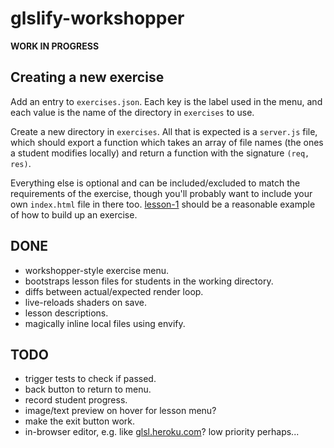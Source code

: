 # glslify-workshopper

**WORK IN PROGRESS**

## Creating a new exercise

Add an entry to `exercises.json`. Each key is the label used in the menu, and
each value is the name of the directory in `exercises` to use.

Create a new directory in `exercises`. All that is expected is a `server.js`
file, which should export a function which takes an array of file names (the
ones a student modifies locally) and return a function with the signature
`(req, res)`.

Everything else is optional and can be included/excluded to match the
requirements of the exercise, though you'll probably want to include your own
`index.html` file in there too. [lesson-1](exercises/lesson-1) should be a
reasonable example of how to build up an exercise.

## DONE

* workshopper-style exercise menu.
* bootstraps lesson files for students in the working directory.
* diffs between actual/expected render loop.
* live-reloads shaders on save.
* lesson descriptions.
* magically inline local files using envify.

## TODO

* trigger tests to check if passed.
* back button to return to menu.
* record student progress.
* image/text preview on hover for lesson menu?
* make the exit button work.
* in-browser editor, e.g. like [glsl.heroku.com](http://glsl.heroku.com)?
  low priority perhaps...
